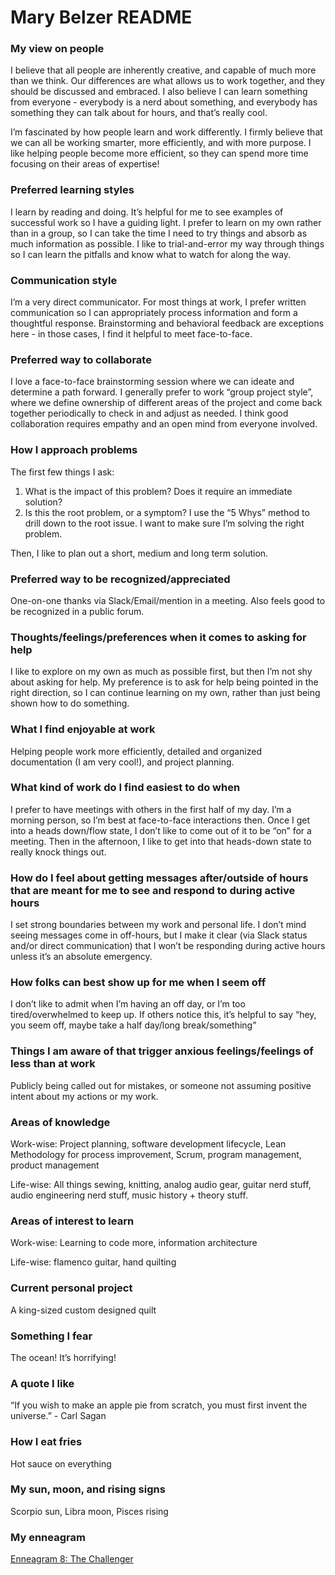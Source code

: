 # Mary Belzer README

### My view on people

I believe that all people are inherently creative, and capable of much more than we think. Our differences are what allows us to work together, and they should be discussed and embraced. I also believe I can learn something from everyone - everybody is a nerd about something, and everybody has something they can talk about for hours, and that’s really cool.

I’m fascinated by how people learn and work differently. I firmly believe that we can all be working smarter, more efficiently, and with more purpose. I like helping people become more efficient, so they can spend more time focusing on their areas of expertise!

### Preferred learning styles

I learn by reading and doing. It’s helpful for me to see examples of successful work so I have a guiding light. I prefer to learn on my own rather than in a group, so I can take the time I need to try things and absorb as much information as possible. I like to trial-and-error my way through things so I can learn the pitfalls and know what to watch for along the way.

### Communication style

I’m a very direct communicator. For most things at work, I prefer written communication so I can appropriately process information and form a thoughtful response. Brainstorming and behavioral feedback are exceptions here - in those cases, I find it helpful to meet face-to-face.

### Preferred way to collaborate

I love a face-to-face brainstorming session where we can ideate and determine a path forward. I generally prefer to work “group project style”, where we define ownership of different areas of the project and come back together periodically to check in and adjust as needed. I think good collaboration requires empathy and an open mind from everyone involved.

### How I approach problems

The first few things I ask:

1. What is the impact of this problem? Does it require an immediate solution?
2. Is this the root problem, or a symptom? I use the “5 Whys” method to drill down to the root issue. I want to make sure I’m solving the right problem.

Then, I like to plan out a short, medium and long term solution.

### Preferred way to be recognized/appreciated

One-on-one thanks via Slack/Email/mention in a meeting. Also feels good to be recognized in a public forum.

### Thoughts/feelings/preferences when it comes to asking for help

I like to explore on my own as much as possible first, but then I’m not shy about asking for help. My preference is to ask for help being pointed in the right direction, so I can continue learning on my own, rather than just being shown how to do something.

### What I find enjoyable at work

Helping people work more efficiently, detailed and organized documentation (I am very cool!), and project planning.

### What kind of work do I find easiest to do when

I prefer to have meetings with others in the first half of my day. I’m a morning person, so I’m best at face-to-face interactions then. Once I get into a heads down/flow state, I don’t like to come out of it to be “on” for a meeting. Then in the afternoon, I like to get into that heads-down state to really knock things out.

### How do I feel about getting messages after/outside of hours that are meant for me to see and respond to during active hours

I set strong boundaries between my work and personal life. I don’t mind seeing messages come in off-hours, but I make it clear (via Slack status and/or direct communication) that I won’t be responding during active hours unless it’s an absolute emergency.

### How folks can best show up for me when I seem off

I don’t like to admit when I’m having an off day, or I’m too tired/overwhelmed to keep up. If others notice this, it’s helpful to say “hey, you seem off, maybe take a half day/long break/something”

### Things I am aware of that trigger anxious feelings/feelings of less than at work

Publicly being called out for mistakes, or someone not assuming positive intent about my actions or my work.

### Areas of knowledge

Work-wise: Project planning, software development lifecycle, Lean Methodology for process improvement, Scrum, program management, product management

Life-wise: All things sewing, knitting, analog audio gear, guitar nerd stuff, audio engineering nerd stuff, music history + theory stuff.

### Areas of interest to learn

Work-wise: Learning to code more, information architecture

Life-wise: flamenco guitar, hand quilting

### Current personal project

A king-sized custom designed quilt

### Something I fear

The ocean! It’s horrifying!

### A quote I like

“If you wish to make an apple pie from scratch, you must first invent the universe.” - Carl Sagan

### How I eat fries

Hot sauce on everything

### My sun, moon, and rising signs

Scorpio sun, Libra moon, Pisces rising

### My enneagram

[Enneagram 8: The Challenger](https://www.enneagraminstitute.com/type-8)
